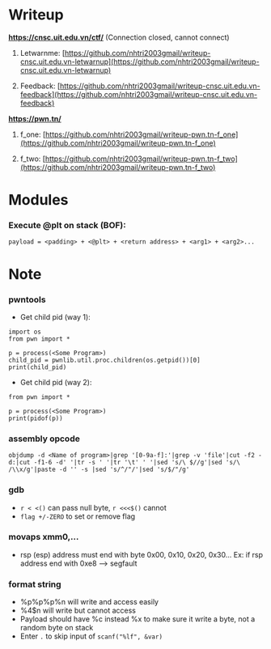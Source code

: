 # Writeup

**https://cnsc.uit.edu.vn/ctf/** (Connection closed, cannot connect)

1. Letwarnme: [https://github.com/nhtri2003gmail/writeup-cnsc.uit.edu.vn-letwarnup](https://github.com/nhtri2003gmail/writeup-cnsc.uit.edu.vn-letwarnup)

2. Feedback: [https://github.com/nhtri2003gmail/writeup-cnsc.uit.edu.vn-feedback](https://github.com/nhtri2003gmail/writeup-cnsc.uit.edu.vn-feedback)

**https://pwn.tn/**

1. f_one: [https://github.com/nhtri2003gmail/writeup-pwn.tn-f_one](https://github.com/nhtri2003gmail/writeup-pwn.tn-f_one)

2. f_two: [https://github.com/nhtri2003gmail/writeup-pwn.tn-f_two](https://github.com/nhtri2003gmail/writeup-pwn.tn-f_two)

# Modules

### Execute @plt on stack (BOF):
```
payload = <padding> + <@plt> + <return address> + <arg1> + <arg2>...
```

# Note

### pwntools  
- Get child pid (way 1): 
```
import os
from pwn import *

p = process(<Some Program>)
child_pid = pwnlib.util.proc.children(os.getpid())[0]
print(child_pid)
```
- Get child pid (way 2):
```
from pwn import *

p = process(<Some Program>)
print(pidof(p))
```

### assembly opcode
```
objdump -d <Name of program>|grep '[0-9a-f]:'|grep -v 'file'|cut -f2 -d:|cut -f1-6 -d' '|tr -s ' '|tr '\t' ' '|sed 's/\ $//g'|sed 's/\ /\\x/g'|paste -d '' -s |sed 's/^/"/'|sed 's/$/"/g'
```

### gdb
- `r < <()` can pass null byte, `r <<<$()` cannot
- `flag +/-ZERO` to set or remove flag
 
### movaps xmm0,... 
- rsp (esp) address must end with byte 0x00, 0x10, 0x20, 0x30... Ex: if rsp address end with 0xe8 --> segfault

### format string 
- %p%p%p%n will write and access easily
- %4$n will write but cannot access
- Payload should have %c instead %x to make sure it write a byte, not a random byte on stack
- Enter `.` to skip input of `scanf("%lf", &var)`
